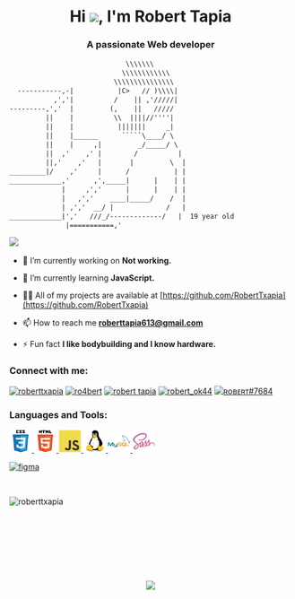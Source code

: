 

<h1 align="center">Hi <img src="https://cliply.co/wp-content/uploads/2021/07/392107260_SUNGLASSES_EMOJI_400px.gif" width="30px">, I'm Robert Tapia</h1>
<h3 align="center">A passionate Web developer</h3>

```
                             \\\\\\\
                            \\\\\\\\\\\\
                          \\\\\\\\\\\\\\\
  -----------,-|           |C>   // )\\\\|
           ,','|          /    || ,'/////|
---------,','  |         (,    ||   /////
         ||    |          \\  ||||//''''|
         ||    |           |||||||     _|
         ||    |______      `````\____/ \
         ||    |     ,|         _/_____/ \
         ||  ,'    ,' |        /          |
         ||,'    ,'   |       |         \  |
_________|/    ,'     |      /           | |
_____________,'      ,',_____|      |    | |
             |     ,','      |      |    | |
             |   ,','    ____|_____/    /  |
             | ,','  __/ |             /   |
_____________|','   ///_/-------------/   |  19 year old
              |===========,'
``` 
<img src="https://camo.githubusercontent.com/e141ecb6fcba24af395f3e3bed0f38946da23242cf339134eeeb2fe530e60d77/68747470733a2f2f7777772e76696d2e6f72672f696d616765732f76696d5f6f6e5f666972652e676966" width="30px">



- 🔭 I’m currently working on **Not working.**

- 🌱 I’m currently learning **JavaScript.**

- 👨‍💻 All of my projects are available at [https://github.com/RobertTxapia](https://github.com/RobertTxapia)

- 📫 How to reach me **roberttapia613@gmail.com**

- ⚡ Fun fact **I like bodybuilding and I know hardware.**
<h3 align="left">Connect with me:</h3>
<p align="left">
<a href="https://codepen.io/roberttxapia" target="blank"><img align="center" src="https://raw.githubusercontent.com/rahuldkjain/github-profile-readme-generator/master/src/images/icons/Social/codepen.svg" alt="roberttxapia" height="30" width="40" /></a>
<a href="https://twitter.com/ro4bert" target="blank"><img align="center" src="https://raw.githubusercontent.com/rahuldkjain/github-profile-readme-generator/master/src/images/icons/Social/twitter.svg" alt="ro4bert" height="30" width="40" /></a>
<a href="https://linkedin.com/in/robert tapia" target="blank"><img align="center" src="https://raw.githubusercontent.com/rahuldkjain/github-profile-readme-generator/master/src/images/icons/Social/linked-in-alt.svg" alt="robert tapia" height="30" width="40" /></a>
<a href="https://instagram.com/robert_ok44" target="blank"><img align="center" src="https://raw.githubusercontent.com/rahuldkjain/github-profile-readme-generator/master/src/images/icons/Social/instagram.svg" alt="robert_ok44" height="30" width="40" /></a>
<a href="https://discord.gg/ʀᴏʙᴇʀᴛ#7684" target="blank"><img align="center" src="https://raw.githubusercontent.com/rahuldkjain/github-profile-readme-generator/master/src/images/icons/Social/discord.svg" alt="ʀᴏʙᴇʀᴛ#7684" height="30" width="40" /></a>
</p>

<h3 align="left">Languages and Tools:</h3>
<p align="left"> <a href="https://www.w3schools.com/css/" target="_blank" rel="noreferrer"> <img src="https://raw.githubusercontent.com/devicons/devicon/master/icons/css3/css3-original-wordmark.svg" alt="css3" width="40" height="40"/> </a> <a href="https://www.w3.org/html/" target="_blank" rel="noreferrer"> <img src="https://raw.githubusercontent.com/devicons/devicon/master/icons/html5/html5-original-wordmark.svg" alt="html5" width="40" height="40"/> </a> <a href="https://developer.mozilla.org/en-US/docs/Web/JavaScript" target="_blank" rel="noreferrer"> <img src="https://raw.githubusercontent.com/devicons/devicon/master/icons/javascript/javascript-original.svg" alt="javascript" width="40" height="40"/> </a> <a href="https://www.linux.org/" target="_blank" rel="noreferrer"> <img src="https://raw.githubusercontent.com/devicons/devicon/master/icons/linux/linux-original.svg" alt="linux" width="40" height="40"/> </a> <a href="https://www.mysql.com/" target="_blank" rel="noreferrer"> <img src="https://raw.githubusercontent.com/devicons/devicon/master/icons/mysql/mysql-original-wordmark.svg" alt="mysql" width="40" height="40"/> </a> <a href="https://sass-lang.com" target="_blank" rel="noreferrer"> <img src="https://raw.githubusercontent.com/devicons/devicon/master/icons/sass/sass-original.svg" alt="sass" width="40" height="40"/> </a> <p align="left"> <a href="https://www.figma.com/" target="_blank" rel="noreferrer"> <img src="https://www.vectorlogo.zone/logos/figma/figma-icon.svg" alt="figma" width="40" height="40"/> </a> </p>
 </p>
<br/>
<p><img align="left" src="https://github-readme-stats.vercel.app/api/top-langs?username=roberttxapia&show_icons=true&theme=onedark&hide_border=true&locale=en&layout=compact" alt="roberttxapia" /></p>
<br/>
<br/>
<br/>
<br/>
<br/>
<br/>
<br/>
<br/>
<p align="center">
  <img src="https://media.giphy.com/media/jpVnC65DmYeyRL4LHS/giphy.gif" width="20%">
</p>

